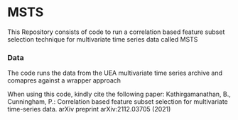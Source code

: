 # MSTS
This Repository consists of code to run a correlation based feature subset selection technique for multivariate time series data called MSTS

### Data
The code runs the data from the UEA multivariate time series archive and comapres against a wrapper approach

When using this code, kindly cite the following paper:
Kathirgamanathan, B., Cunningham, P.: Correlation based feature subset selection for multivariate time-series data. arXiv preprint arXiv:2112.03705 (2021)
